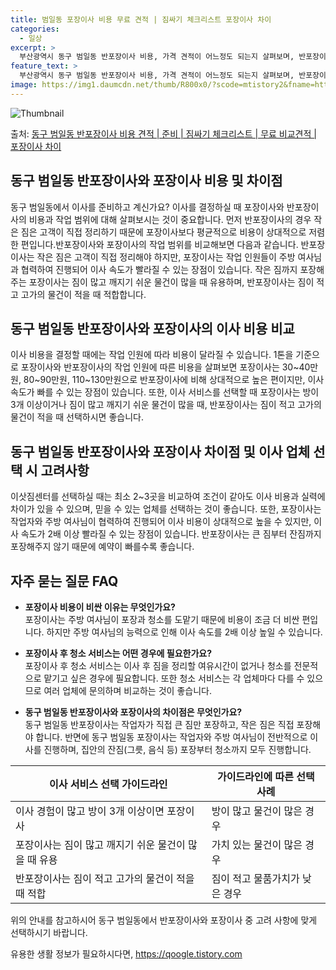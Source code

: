 ```yaml
---
title: 범일동 포장이사 비용 무료 견적 | 짐싸기 체크리스트 포장이사 차이
categories:
  - 일상
excerpt: >
  부산광역시 동구 범일동 반포장이사 비용, 가격 견적이 어느정도 되는지 살펴보며, 반포장이사를 준비함에 있어 짐싸기 준비 체크리스트가 무엇인지 보겠습니다. 마지막으로 포장이사와 차이점을 통해 무료 비교견적으로 어떤 것이 더 합리적인 선택인지 공유 드립니다.동구 범일동 포장이사 견적 샘플 보기 👈 클릭동구 범일동 포장이사 가격 살펴보기 👈 클릭동구 범일동 반포장이사 평균 이사 비용평수동구 범일동 평균 이사 비용원룸 이사9평 이하 (1톤)30만원~투룸/쓰리룸 이사16평 ~ 20평 (2.5톤)80만원~쓰리룸 이사21평 (5톤) ~110만원~우리집 무료 이사견적 받기 👈 클릭동구 범일동 포장 vs 반포장 이사 비용 및 업체 선택 요령이사를 결정할 때 포장과 반포장의 가장 큰 차이는 비용과 작업 범위에 있습니..
feature_text: >
  부산광역시 동구 범일동 반포장이사 비용, 가격 견적이 어느정도 되는지 살펴보며, 반포장이사를 준비함에 있어 짐싸기 준비 체크리스트가 무엇인지 보겠습니다. 마지막으로 포장이사와 차이점을 통해 무료 비교견적으로 어떤 것이 더 합리적인 선택인지 공유 드립니다.동구 범일동 포장이사 견적 샘플 보기 👈 클릭동구 범일동 포장이사 가격 살펴보기 👈 클릭동구 범일동 반포장이사 평균 이사 비용평수동구 범일동 평균 이사 비용원룸 이사9평 이하 (1톤)30만원~투룸/쓰리룸 이사16평 ~ 20평 (2.5톤)80만원~쓰리룸 이사21평 (5톤) ~110만원~우리집 무료 이사견적 받기 👈 클릭동구 범일동 포장 vs 반포장 이사 비용 및 업체 선택 요령이사를 결정할 때 포장과 반포장의 가장 큰 차이는 비용과 작업 범위에 있습니..
image: https://img1.daumcdn.net/thumb/R800x0/?scode=mtistory2&fname=https%3A%2F%2Fblog.kakaocdn.net%2Fdn%2FcR2ORP%2FbtsHbgH8gHn%2FcckJj7kG95oQH3Dk9hHeNk%2Fimg.webp
---
```


![Thumbnail](https://img1.daumcdn.net/thumb/R800x0/?scode=mtistory2&fname=https%3A%2F%2Fblog.kakaocdn.net%2Fdn%2FcR2ORP%2FbtsHbgH8gHn%2FcckJj7kG95oQH3Dk9hHeNk%2Fimg.webp)

<p>출처: <a href="https://qoogle.tistory.com/9741" rel="dofollow">동구 범일동 반포장이사 비용 견적 | 준비 | 짐싸기 체크리스트 | 무료 비교견적 | 포장이사 차이</a> </p>

## 동구 범일동 반포장이사와 포장이사 비용 및 차이점

동구 범일동에서 이사를 준비하고 계신가요? 이사를 결정하실 때 포장이사와 반포장이사의 비용과 작업 범위에 대해 살펴보시는 것이 중요합니다.
먼저 반포장이사의 경우 작은 짐은 고객이 직접 정리하기 때문에 포장이사보다 평균적으로 비용이 상대적으로 저렴한 편입니다.반포장이사와
포장이사의 작업 범위를 비교해보면 다음과 같습니다. 반포장이사는 작은 짐은 고객이 직접 정리해야 하지만, 포장이사는 작업 인원들이 주방
여사님과 협력하여 진행되어 이사 속도가 빨라질 수 있는 장점이 있습니다. 작은 짐까지 포장해주는 포장이사는 짐이 많고 깨지기 쉬운 물건이
많을 때 유용하며, 반포장이사는 짐이 적고 고가의 물건이 적을 때 적합합니다.

## 동구 범일동 반포장이사와 포장이사의 이사 비용 비교

이사 비용을 결정할 때에는 작업 인원에 따라 비용이 달라질 수 있습니다. 1톤을 기준으로 포장이사와 반포장이사의 작업 인원에 따른 비용을
살펴보면 포장이사는 30~40만원, 80~90만원, 110~130만원으로 반포장이사에 비해 상대적으로 높은 편이지만, 이사 속도가 빠를 수
있는 장점이 있습니다. 또한, 이사 서비스를 선택할 때 포장이사는 방이 3개 이상이거나 짐이 많고 깨지기 쉬운 물건이 많을 때, 반포장이사는
짐이 적고 고가의 물건이 적을 때 선택하시면 좋습니다.

## 동구 범일동 반포장이사와 포장이사 차이점 및 이사 업체 선택 시 고려사항

이삿짐센터를 선택하실 때는 최소 2~3곳을 비교하여 조건이 같아도 이사 비용과 실력에 차이가 있을 수 있으며, 믿을 수 있는 업체를 선택하는
것이 좋습니다. 또한, 포장이사는 작업자와 주방 여사님이 협력하여 진행되어 이사 비용이 상대적으로 높을 수 있지만, 이사 속도가 2배 이상
빨라질 수 있는 장점이 있습니다. 반포장이사는 큰 짐부터 잔짐까지 포장해주지 않기 때문에 예약이 빠를수록 좋습니다.

## 자주 묻는 질문 FAQ

  * **포장이사 비용이 비싼 이유는 무엇인가요?**  
포장이사는 주방 여사님이 포장과 청소를 도맡기 때문에 비용이 조금 더 비싼 편입니다. 하지만 주방 여사님의 능력으로 인해 이사 속도를 2배
이상 높일 수 있습니다.

  * **포장이사 후 청소 서비스는 어떤 경우에 필요한가요?**  
포장이사 후 청소 서비스는 이사 후 짐을 정리할 여유시간이 없거나 청소를 전문적으로 맡기고 싶은 경우에 필요합니다. 또한 청소 서비스는 각
업체마다 다를 수 있으므로 여러 업체에 문의하며 비교하는 것이 좋습니다.

  * **동구 범일동 반포장이사와 포장이사의 차이점은 무엇인가요?**  
동구 범일동 반포장이사는 작업자가 직접 큰 짐만 포장하고, 작은 짐은 직접 포장해야 합니다. 반면에 동구 범일동 포장이사는 작업자와 주방
여사님이 전반적으로 이사를 진행하며, 집안의 잔짐(그릇, 음식 등) 포장부터 청소까지 모두 진행합니다.



**이사 서비스 선택 가이드라인** | **가이드라인에 따른 선택 사례**  
---|---  
이사 경험이 많고 방이 3개 이상이면 포장이사 | 방이 많고 물건이 많은 경우  
포장이사는 짐이 많고 깨지기 쉬운 물건이 많을 때 유용 | 가치 있는 물건이 많은 경우  
반포장이사는 짐이 적고 고가의 물건이 적을 때 적합 | 짐이 적고 물품가치가 낮은 경우  
  


위의 안내를 참고하시어 동구 범일동에서 반포장이사와 포장이사 중 고려 사항에 맞게 선택하시기 바랍니다.



 

유용한 생활 정보가 필요하시다면, <a href="https://qoogle.tistory.com" rel="dofollow">https://qoogle.tistory.com</a>


